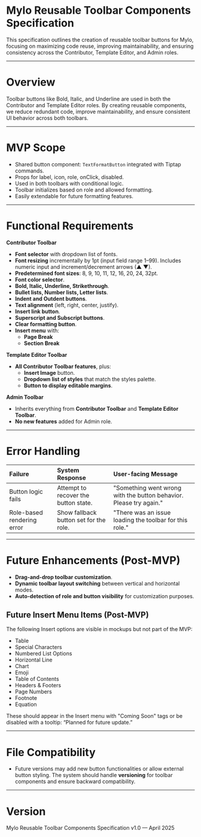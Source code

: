 # Mylo Reusable Toolbar Components Specification

This specification outlines the creation of reusable toolbar buttons for Mylo, focusing on maximizing code reuse, improving maintainability, and ensuring consistency across the Contributor, Template Editor, and Admin roles.

---

# Overview

Toolbar buttons like Bold, Italic, and Underline are used in both the Contributor and Template Editor roles. By creating reusable components, we reduce redundant code, improve maintainability, and ensure consistent UI behavior across both toolbars.

---

# MVP Scope

- Shared button component: `TextFormatButton` integrated with Tiptap commands.
- Props for label, icon, role, onClick, disabled.
- Used in both toolbars with conditional logic.
- Toolbar initializes based on role and allowed formatting.
- Easily extendable for future formatting features.

---

# Functional Requirements

**Contributor Toolbar**  
- **Font selector** with dropdown list of fonts.
- **Font resizing** incrementally by 1pt (input field range 1–99). Includes numeric input and increment/decrement arrows (▲ ▼).
- **Predetermined font sizes**: 8, 9, 10, 11, 12, 16, 20, 24, 32pt.
- **Font color selector**.
- **Bold, Italic, Underline, Strikethrough**.
- **Bullet lists, Number lists, Letter lists**.
- **Indent and Outdent buttons**.
- **Text alignment** (left, right, center, justify).
- **Insert link button**.
- **Superscript and Subscript buttons**.
- **Clear formatting button**.
- **Insert menu** with:
  - **Page Break**
  - **Section Break**


**Template Editor Toolbar**  
- **All Contributor Toolbar features**, plus:
  - **Insert Image** button.
  - **Dropdown list of styles** that match the styles palette.
  - **Button to display editable margins**.

**Admin Toolbar**  
- Inherits everything from **Contributor Toolbar** and **Template Editor Toolbar**.
- **No new features** added for Admin role.

---

# Error Handling

| Failure | System Response | User-facing Message |
|:---|:---|:---|
| Button logic fails | Attempt to recover the button state. | "Something went wrong with the button behavior. Please try again." |
| Role-based rendering error | Show fallback button set for the role. | "There was an issue loading the toolbar for this role." |

---

# Future Enhancements (Post-MVP)

- **Drag-and-drop toolbar customization**.
- **Dynamic toolbar layout switching** between vertical and horizontal modes.
- **Auto-detection of role and button visibility** for customization purposes.

## Future Insert Menu Items (Post-MVP)
The following Insert options are visible in mockups but not part of the MVP:

- Table
- Special Characters
- Numbered List Options
- Horizontal Line
- Chart
- Emoji
- Table of Contents
- Headers & Footers
- Page Numbers
- Footnote
- Equation

These should appear in the Insert menu with "Coming Soon" tags or be disabled with a tooltip: “Planned for future update.”


---

# File Compatibility

- Future versions may add new button functionalities or allow external button styling. The system should handle **versioning** for toolbar components and ensure backward compatibility.

---

# Version

Mylo Reusable Toolbar Components Specification v1.0 — April 2025
